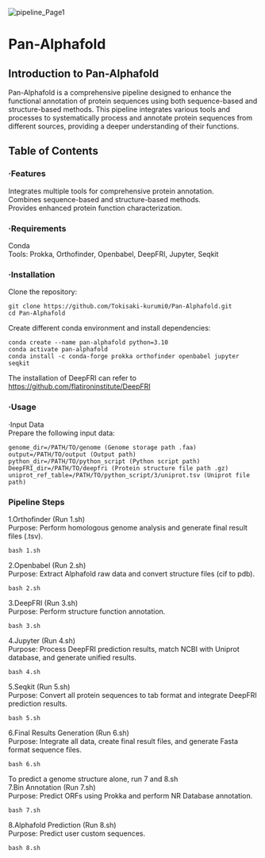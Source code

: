 ![pipeline_Page1](https://github.com/user-attachments/assets/2f720de7-c55e-40fa-9d08-a9bc78f966ac)

# Pan-Alphafold
## Introduction to Pan-Alphafold
Pan-Alphafold is a comprehensive pipeline designed to enhance the functional annotation of protein sequences using both sequence-based and structure-based methods. This pipeline integrates various tools and processes to systematically process and annotate protein sequences from different sources, providing a deeper understanding of their functions.
## Table of Contents
### ·Features
Integrates multiple tools for comprehensive protein annotation.  
Combines sequence-based and structure-based methods.  
Provides enhanced protein function characterization.  
### ·Requirements  
Conda  
Tools: Prokka, Orthofinder, Openbabel, DeepFRI, Jupyter, Seqkit
### ·Installation  
Clone the repository:
```
git clone https://github.com/Tokisaki-kurumi0/Pan-Alphafold.git  
cd Pan-Alphafold
```

Create different conda environment and install dependencies:  
```
conda create --name pan-alphafold python=3.10  
conda activate pan-alphafold
conda install -c conda-forge prokka orthofinder openbabel jupyter seqkit
```
The installation of DeepFRI can refer to https://github.com/flatironinstitute/DeepFRI

### ·Usage  
   ·Input Data  
   Prepare the following input data:
```
genome_dir=/PATH/TO/genome (Genome storage path .faa)
output=/PATH/TO/output (Output path)
python_dir=/PATH/TO/python_script (Python script path)
DeepFRI_dir=/PATH/TO/deepfri (Protein structure file path .gz)  
uniprot_ref_table=/PATH/TO/python_script/3/uniprot.tsv (Uniprot file path)
```

### Pipeline Steps
1.Orthofinder (Run 1.sh)  
Purpose: Perform homologous genome analysis and generate final result files (.tsv).
```
bash 1.sh
```
2.Openbabel (Run 2.sh)  
Purpose: Extract Alphafold raw data and convert structure files (cif to pdb).
```
bash 2.sh
```
3.DeepFRI (Run 3.sh)  
Purpose: Perform structure function annotation.
```
bash 3.sh
```
4.Jupyter (Run 4.sh)  
Purpose: Process DeepFRI prediction results, match NCBI with Uniprot database, and generate unified results.
```
bash 4.sh
```
5.Seqkit (Run 5.sh)  
Purpose: Convert all protein sequences to tab format and integrate DeepFRI prediction results.
```
bash 5.sh
```
6.Final Results Generation (Run 6.sh)  
Purpose: Integrate all data, create final result files, and generate Fasta format sequence files.
```
bash 6.sh
```
To predict a genome structure alone, run 7 and 8.sh  
7.Bin Annotation (Run 7.sh)  
Purpose: Predict ORFs using Prokka and perform NR Database annotation.
```
bash 7.sh
```
8.Alphafold Prediction (Run 8.sh)  
Purpose: Predict user custom sequences.
```
bash 8.sh
```

